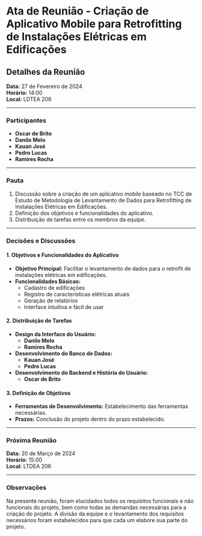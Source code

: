 # Ata de Reunião - Criação de Aplicativo Mobile para Retrofitting de Instalações Elétricas em Edificações

## Detalhes da Reunião

**Data:** 27 de Fevereiro de 2024  
**Horário:** 14:00  
**Local:** LDTEA 206

---

### Participantes

- **Oscar de Brito**
- **Danilo Melo**
- **Kauan José**
- **Pedro Lucas**
- **Ramires Rocha**

---

### Pauta

1. Discussão sobre a criação de um aplicativo mobile baseado no TCC de Estudo de Metodologia de Levantamento de Dados para Retrofitting de Instalações Elétricas em Edificações.
2. Definição dos objetivos e funcionalidades do aplicativo.
3. Distribuição de tarefas entre os membros da equipe.

---

### Decisões e Discussões

#### 1. Objetivos e Funcionalidades do Aplicativo

- **Objetivo Principal:** Facilitar o levantamento de dados para o retrofit de instalações elétricas em edificações.
- **Funcionalidades Básicas:**
  - Cadastro de edificações
  - Registro de características elétricas atuais
  - Geração de relatórios
  - Interface intuitiva e fácil de usar

#### 2. Distribuição de Tarefas

- **Design da Interface do Usuário:**
  - **Danilo Melo**
  - **Ramires Rocha**
- **Desenvolvimento do Banco de Dados:**
  - **Kauan José**
  - **Pedro Lucas**
- **Desenvolvimento do Backend e História do Usuário:**
  - **Oscar de Brito**

#### 3. Definição de Objetivos

- **Ferramentas de Desenvolvimento:** Estabelecimento das ferramentas necessárias.
- **Prazos:** Conclusão do projeto dentro do prazo estabelecido.

---

### Próxima Reunião

**Data:** 20 de Março de 2024  
**Horário:** 15:00  
**Local:** LTDEA 206

---

### Observações

Na presente reunião, foram elucidados todos os requisitos funcionais e não funcionais do projeto, bem como todas as demandas necessárias para a criação do projeto. A divisão da equipe e o levantamento dos requisitos necessários foram estabelecidos para que cada um elabore sua parte do projeto.
